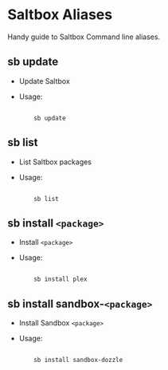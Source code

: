 # Saltbox Aliases

Handy guide to Saltbox Command line aliases.
## sb update

- Update Saltbox

- Usage:

    ``` { .shell }

        sb update

    ```

## sb list

- List Saltbox packages

- Usage:

    ``` { .shell }

        sb list

    ```

## sb install `<package>`

- Install `<package>`

- Usage:

    ``` { .shell }

        sb install plex

    ```

## sb install sandbox-`<package>`

- Install Sandbox `<package>`

- Usage:

    ``` { .shell }

        sb install sandbox-dozzle

    ```
